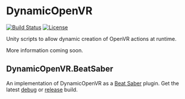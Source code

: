 # DynamicOpenVR
[![Build Status](https://img.shields.io/jenkins/build/https/ci.gnyra.com/job/DynamicOpenVR/job/master?style=flat-square)](https://ci.gnyra.com/blue/organizations/jenkins/DynamicOpenVR/)
[![License](https://img.shields.io/github/license/nicoco007/DynamicOpenVR?style=flat-square)](https://github.com/nicoco007/DynamicOpenVR/blob/master/LICENSE)

Unity scripts to allow dynamic creation of OpenVR actions at runtime.

More information coming soon.

## DynamicOpenVR.BeatSaber
An implementation of DynamicOpenVR as a [Beat Saber](https://beatsaber.com/) plugin. Get the latest [debug](https://ci.gnyra.com/job/DynamicOpenVR/job/master/lastSuccessfulBuild/artifact/DynamicOpenVR.BeatSaber.DEBUG.zip) or [release](https://ci.gnyra.com/job/DynamicOpenVR/job/master/lastSuccessfulBuild/artifact/DynamicOpenVR.BeatSaber.RELEASE.zip) build.
